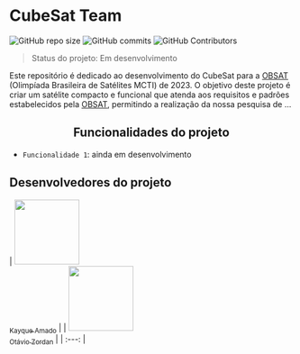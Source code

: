 # CubeSat Team
![GitHub repo size](https://img.shields.io/github/repo-size/otaviozordan/ARduck?style=for-the-badge)
![GitHub commits](https://img.shields.io/github/commit-activity/y/otaviozordan/ARduck?style=for-the-badge)
![GitHub Contributors](https://img.shields.io/github/contributors/otaviozordan/ARduck?color=green&style=for-the-badge)

> Status do projeto: Em desenvolvimento

Este repositório é dedicado ao desenvolvimento do CubeSat para a [OBSAT](https://www.obsat.org.br) (Olimpíada Brasileira de Satélites MCTI) de 2023. O objetivo deste projeto é criar um satélite compacto e funcional que atenda aos requisitos e padrões estabelecidos pela [OBSAT](https://www.obsat.org.br), permitindo a realização da nossa pesquisa de ...

## <center>Funcionalidades do projeto</center>

- `Funcionalidade 1`: ainda em desenvolvimento

## Desenvolvedores do projeto

| [<img src="https://avatars.githubusercontent.com/u/93887857?s=400&u=4569dd01d20e22127e5e8d8c68bc4229f464ca80&v=4" width=115><br><sub>Kayque Amado</sub>](https://github.com/DreamkitteXz) |
| [<img src="https://avatars.githubusercontent.com/u/90804464?v=4" width=115><br><sub>Otávio Zordan</sub>](https://github.com/otaviozordan) |
| :---: |